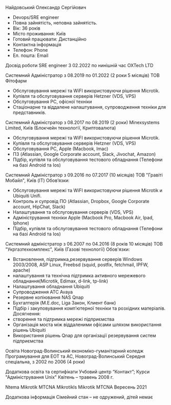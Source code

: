 
Найдовський Олександр Сергійович

- Devops/SRE engіneer
- Повна зайнятість, неповна зайнятість.
- Вік:	36 років
- Місто проживання:	Київ
- Готовий працювати:	Дистанційно
- Контактна інформація
- Телефон:	Phone 
- Ел. пошта:	Email


Досвід роботи
SRE engineer
З 02.2022 по нинішній час
OXTech LTD

 
Системний Адміністратор
з 08.2019 по 01.2022 (2 роки 5 місяців)
ТОВ Фітофарм
- Обслуговування мережі та WiFI використовуючи рішення  Microtik.
- Купівля та обслуговування серверів Hetzner (VDS, VPS)
- Обслуговування PC, офісної техніки
- Стаціонарне та віддалене налаштування, супроводження техніки для представників.


Системний Адміністратор
з 08.2017 по 08.2019 (2 роки)
Minexsystems Limited, Київ (Блокчейн технології, Криптовалюта)
- Обслуговування мережі та WiFI використовуючи рішення  Microtik.
- Купівля та обслуговування серверів Hetzner (VDS, VPS)
- Обслуговування PC, Apple (Macbook, Imac)
- ПЗ (Atlassian, Google Corporate account, Slack, Jivochat, Amazon)
- Підбір, купівля та обслуговування тестового обладнання (Телефони на базі Android та Ios)


Системний Адміністратор
з 09.2016 по 07.2017 (10 місяців)
ТОВ "Гравіті Мобайл", Київ (IT)
Обов’язки:
- Обслуговування мережі та WiFI використовуючи рішення Microtik и Ubiquiti Unifi.
- Контроль и супровід ПО (Atlassian, Dropbox, Google Corporate account, HipChat, Slack)
- Налаштування та обслуговування серверів (VDS, VPS)
- Адміністрування техніки Apple (Macbook Pro, Macbook Air, Ipad, Iphone)
- Підбір, купівля та обслуговування тестового обладнання (Телефони на базі Android та Ios)


Системний адміністратор
з 06.2007 по 04.2016 (8 років 10 місяців)
ТОВ "Укргазтехкомплекс", Київ (Газові технології)
Обов'язки:
- Встановлення, підтримка,резервування серверів Windows 2003/2008, ASP Linux, Freebsd (squid, postfix, fetchmail, IPFW, apache)
- налаштування та технічна підтримка активного мережевого обладнання(Microtik, Edimax, d-link, tp-link)
- Налаштування обладнання Ubiquiti
- Супроводження АТС Avaya
- Резервне копіювання NAS Qnap
- Бухгалтерія (M.E.doc, Liga Закон, Клиент банк)
- Підбір і закуповування комп’ютерної техніки та розхідних матеріалів.
Досягнення:
- створення та підтримка мережі підприємства
- Організація моста між віддаленими офісами шляхом використання рішень Ubiquiti
- Використання рішень Qnap для організації резервування систем підприємства


Освіта
Новоград-Волинський економіко-гуманітарний коледж
Програмування для ЕОТ та АС, Новоград-Волинський
Середня спеціальна, з 2002 по 2006 (4 роки)


Додаткова освіта та сертифікати
Учбовий центр “Контакт”; Курси "Адміністрування Unix"
Квітень – травень 2008 г.


Ntema Mikrotik MTCNA 
Mikrotikls Mikrotik MTCNA
Вересень 2021


Додаткова інформація
Сімейний стан – не одружений, дітей немає
